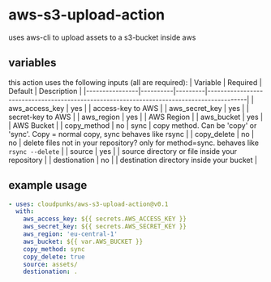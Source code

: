 # aws-s3-upload-action
uses aws-cli to upload assets to a s3-bucket inside aws

## variables
this action uses the following inputs (all are required):
| Variable       | Required | Default | Description                                                                              |
|----------------|----------|---------|------------------------------------------------------------------------------------------|
| aws_access_key | yes      |         | access-key to AWS                                                                        |
| aws_secret_key | yes      |         | secret-key to AWS                                                                        |
| aws_region     | yes      |         | AWS Region                                                                               |
| aws_bucket     | yes      |         | AWS Bucket                                                                               |
| copy_method    | no       | sync    | copy method. Can be 'copy' or 'sync'. Copy = normal copy, sync behaves like rsync        |
| copy_delete    | no       | no      | delete files not in your repository? only for method=sync. behaves like `rsync --delete` |
| source         | yes      |         | source directory or file inside your repository                                          |
| destionation   | no       |         | destination directory inside your bucket                                                 |

## example usage
```yaml
- uses: cloudpunks/aws-s3-upload-action@v0.1
  with:
    aws_access_key: ${{ secrets.AWS_ACCESS_KEY }}
    aws_secret_key: ${{ secrets.AWS_SECRET_KEY }}
    aws_region: 'eu-central-1'
    aws_bucket: ${{ var.AWS_BUCKET }}
    copy_method: sync
    copy_delete: true
    source: assets/
    destionation: .
```